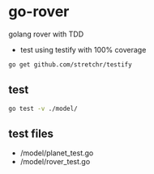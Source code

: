 # go-rover
golang rover with TDD
* test using testify with 100% coverage
```bash
go get github.com/stretchr/testify
```
## test
```bash
go test -v ./model/
```
## test files
* /model/planet_test.go
* /model/rover_test.go